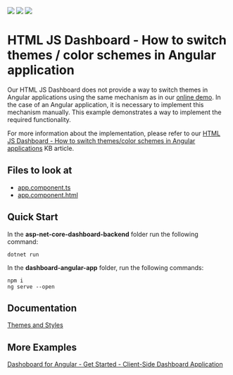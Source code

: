 <!-- default badges list -->
![](https://img.shields.io/endpoint?url=https://codecentral.devexpress.com/api/v1/VersionRange/186794623/21.2.2%2B)
[![](https://img.shields.io/badge/Open_in_DevExpress_Support_Center-FF7200?style=flat-square&logo=DevExpress&logoColor=white)](https://supportcenter.devexpress.com/ticket/details/T828717)
[![](https://img.shields.io/badge/📖_How_to_use_DevExpress_Examples-e9f6fc?style=flat-square)](https://docs.devexpress.com/GeneralInformation/403183)
<!-- default badges end -->

# HTML JS Dashboard - How to switch themes / color schemes in Angular application

Our HTML JS Dashboard does not provide a way to switch themes in Angular applications using the same mechanism as in our [online demo](https://demos.devexpress.com/Dashboard/). In the case of an Angular application, it is necessary to implement this mechanism manually. This example demonstrates a way to implement the required functionality.

For more information about the implementation, please refer to our [HTML JS Dashboard - How to switch themes/color schemes in Angular applications](https://www.devexpress.com/Support/Center/Question/Details/T741077/html-js-dashboard-how-to-switch-themes-color-schemes-in-angular-applications) KB article.

<!-- default file list -->
## Files to look at

* [app.component.ts](./dashboard-angular-app/src/app/app.component.ts)
* [app.component.html](./dashboard-angular-app/src/app/app.component.html)
<!-- default file list end -->

## Quick Start

In the **asp-net-core-dashboard-backend** folder run the following command:

```
dotnet run
```

In the **dashboard-angular-app** folder, run the following commands:

```
npm i
ng serve --open
```

## Documentation

[Themes and Styles](https://docs.devexpress.com/Dashboard/402098/web-dashboard/dashboard-component-for-angular/themes-and-styles)

## More Examples

[Dashoboard for Angular - Get Started - Client-Side Dashboard Application](https://github.com/DevExpress-Examples/dashboard-angular-app)

